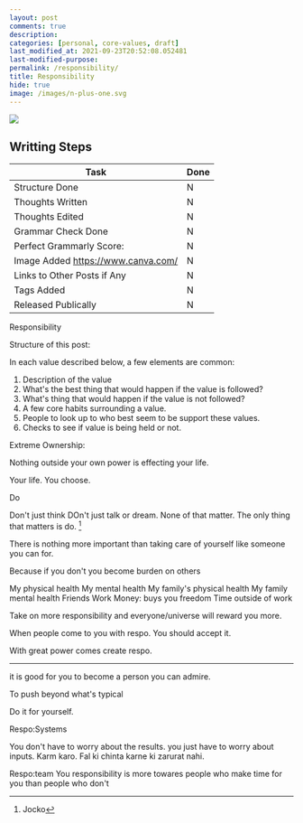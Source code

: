 ```yaml
---
layout: post
comments: true
description:
categories: [personal, core-values, draft]
last_modified_at: 2021-09-23T20:52:08.052481
last-modified-purpose:
permalink: /responsibility/
title: Responsibility
hide: true
image: /images/n-plus-one.svg
---
```

![](/images/switch-jobs.jpg)

## Writting Steps

| Task                        | Done |
|-----------------------------|------|
| Structure Done              | N    |
| Thoughts Written            | N    |
| Thoughts Edited             | N    |
| Grammar Check Done          | N    |
| Perfect Grammarly Score:    | N    |
| Image Added  https://www.canva.com/                | N    |
| Links to Other Posts if Any | N    |
| Tags Added                  | N    |
| Released Publically         | N    |

Responsibility


Structure of this post:

In each value described below, a few elements are common:
1. Description of the value
2. What's the best thing that would happen if the value is followed?
3. What's thing that would happen if the value is not followed?
4. A few core habits surrounding a value.
5. People to look up to who best seem to be support these values.
6. Checks to see if value is being held or not.



Extreme Ownership:

Nothing outside your own power is effecting your life.

Your life. You choose.

Do

Don't just think DOn't just talk or dream. None of that matter. The only thing that matters is do. [^1]

[^1]: Jocko


There is nothing more important than taking care of yourself like someone you can for.

Because if you don't you become burden on others


My physical health
My mental health
My family's physical health
My family mental health
Friends
Work
Money: buys you freedom
Time outside of work


Take on more responsibility and everyone/universe will reward you more.

When people come to you with respo. You should accept it.

With great power comes create respo.

----

it is good for you to become a person you can admire.

To push beyond what's typical


Do it for yourself.


Respo:Systems

You don't have to worry about the results. you just have to worry about inputs.
Karm karo. Fal ki chinta karne ki zarurat nahi.

Respo:team
You responsibility is more towares people who make time for you than people who don't